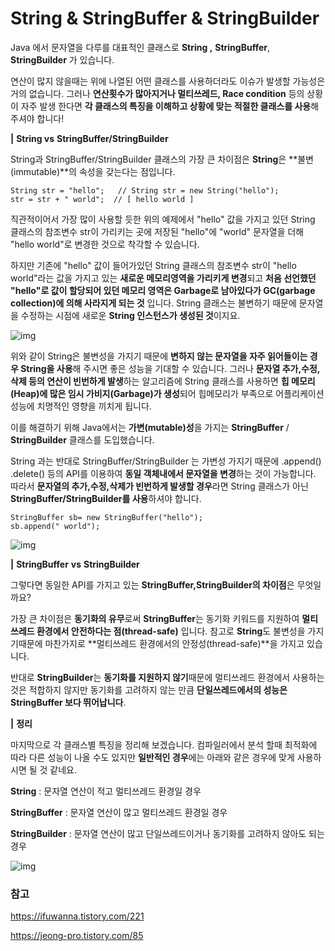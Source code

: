 # String & StringBuffer & StringBuilder

Java 에서 문자열을 다루를 대표적인 클래스로 **String ,** **StringBuffer**, **StringBuilder** 가 있습니다. 

연산이 많지 않을때는 위에 나열된 어떤 클래스를 사용하더라도 이슈가 발생할 가능성은 거의 없습니다. 그러나 **연산횟수가 많아지거나 멀티쓰레드, Race condition** 등의 상황이 자주 발생 한다면 **각 클래스의 특징을 이해하고 상황에 맞는 적절한 클래스를 사용**해 주셔야 합니다!

**|** **String vs** **StringBuffer/StringBuilder**

String과 StringBuffer/StringBuilder 클래스의 가장 큰 차이점은 **String**은  **불변(immutable)**의 속성을 갖는다는 점입니다.

```
String str = "hello";   // String str = new String("hello");
str = str + " world";  // [ hello world ]
```

직관적이어서 가장 많이 사용할 듯한 위의 예제에서 "hello" 값을 가지고 있던 String 클래스의 참조변수 str이 가리키는 곳에 저장된 "hello"에 "world" 문자열을 더해 "hello world"로 변경한 것으로 착각할 수 있습니다.

하지만 기존에 "hello" 값이 들어가있던 String 클래스의 참조변수 str이 "hello world"라는 값을 가지고 있는 **새로운 메모리영역을 가리키게 변경**되고 **처음 선언했던 "hello"로 값이 할당되어 있던 메모리 영역은 Garbage로 남아있다가 GC(garbage collection)에 의해 사라지게 되는 것** 입니다. String 클래스는 불변하기 때문에 문자열을 수정하는 시점에 새로운 **String 인스턴스가 생성된 것**이지요.

![img](https://t1.daumcdn.net/cfile/tistory/99948B355E2F13350F)

위와 같이 String은 불변성을 가지기 때문에 **변하지 않는 문자열을 자주 읽어들이는 경우 String을 사용**해 주시면 좋은 성능을 기대할 수 있습니다. 그러나 **문자열 추가,수정,삭제 등의 연산이 빈번하게 발생**하는 알고리즘에 String 클래스를 사용하면 **힙 메모리(Heap)에 많은 임시 가비지(Garbage)가 생성**되어 힙메모리가 부족으로 어플리케이션 성능에 치명적인 영향을 끼치게 됩니다.

이를 해결하기 위해 Java에서는 **가변(mutable)성**을 가지는 **StringBuffer** / **StringBuilder** 클래스를 도입했습니다.

String 과는 반대로 StringBuffer/StringBuilder 는 가변성 가지기 때문에 .append() .delete() 등의 API를 이용하여 **동일 객체내에서 문자열을 변경**하는 것이 가능합니다. 따라서 **문자열의 추가,수정,삭제가 빈번하게 발생할 경우**라면 String 클래스가 아닌 **StringBuffer/StringBuilder를 사용**하셔야 합니다.

```
StringBuffer sb= new StringBuffer("hello");
sb.append(" world");
```

![img](https://t1.daumcdn.net/cfile/tistory/9923A9505E2F133608)

**|** **StringBuffer** **vs** **StringBuilder**

그렇다면 동일한 API를 가지고 있는 **StringBuffer,StringBuilder의 차이점**은 무엇일까요?

가장 큰 차이점은 **동기화의 유무**로써 **StringBuffer**는 동기화 키워드를 지원하여 **멀티쓰레드 환경에서 안전하다는 점(thread-safe)** 입니다. 참고로 **String**도 불변성을 가지기때문에 마찬가지로   **멀티쓰레드 환경에서의 안정성(thread-safe)**을 가지고 있습니다. 

반대로 **StringBuilder**는 **동기화를 지원하지 않기**때문에 멀티쓰레드 환경에서 사용하는 것은 적합하지 않지만 동기화를 고려하지 않는 만큼 **단일쓰레드에서의 성능은 StringBuffer 보다 뛰어납니다**.

**|** **정리**

마지막으로 각 클래스별 특징을 정리해 보겠습니다. 컴파일러에서 분석 할때 최적화에 따라 다른 성능이 나올 수도 있지만 **일반적인 경우**에는 아래와 같은 경우에 맞게 사용하시면 될 것 같네요.

**String**          : 문자열 연산이 적고 멀티쓰레드 환경일 경우

**StringBuffer**   : 문자열 연산이 많고 멀티쓰레드 환경일 경우

**StringBuilder**  : 문자열 연산이 많고 단일쓰레드이거나 동기화를 고려하지 않아도 되는 경우 

![img](https://t1.daumcdn.net/cfile/tistory/99BE23375E2F133722)




### 참고
https://ifuwanna.tistory.com/221

https://jeong-pro.tistory.com/85